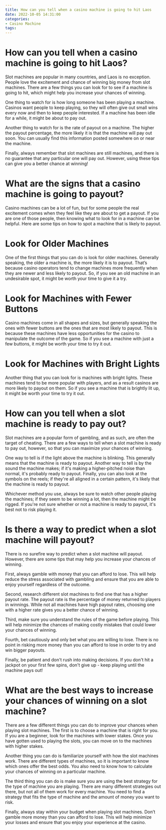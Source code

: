 ```yaml
---
title: How can you tell when a casino machine is going to hit Laos
date: 2022-10-05 14:31:00
categories:
- Casino Machine
tags:
---
```



#  How can you tell when a casino machine is going to hit Laos?

Slot machines are popular in many countries, and Laos is no exception. People love the excitement and chance of winning big money from slot machines. There are a few things you can look for to see if a machine is going to hit, which might help you increase your chances of winning.

One thing to watch for is how long someone has been playing a machine. Casinos want people to keep playing, so they will often give out small wins every now and then to keep people interested. If a machine has been idle for a while, it might be about to pay out.

Another thing to watch for is the rate of payout on a machine. The higher the payout percentage, the more likely it is that the machine will pay out soon. You can usually find this information posted somewhere on or near the machine.

Finally, always remember that slot machines are still machines, and there is no guarantee that any particular one will pay out. However, using these tips can give you a better chance at winning!

#  What are the signs that a casino machine is going to payout?

Casino machines can be a lot of fun, but for some people the real excitement comes when they feel like they are about to get a payout. If you are one of those people, then knowing what to look for in a machine can be helpful. Here are some tips on how to spot a machine that is likely to payout.

# Look for Older Machines

One of the first things that you can do is look for older machines. Generally speaking, the older a machine is, the more likely it is to payout. That’s because casino operators tend to change machines more frequently when they are newer and less likely to payout. So, if you see an old machine in an undesirable spot, it might be worth your time to give it a try.

# Look for Machines with Fewer Buttons

Casino machines come in all shapes and sizes, but generally speaking the ones with fewer buttons are the ones that are most likely to payout. This is because these machines have less opportunities for the casino to manipulate the outcome of the game. So if you see a machine with just a few buttons, it might be worth your time to try it out.

# Look for Machines with Bright Lights

Another thing that you can look for is machines with bright lights. These machines tend to be more popular with players, and as a result casinos are more likely to payout on them. So if you see a machine that is brightly lit up, it might be worth your time to try it out.

#  How can you tell when a slot machine is ready to pay out?

Slot machines are a popular form of gambling, and as such, are often the target of cheating. There are a few ways to tell when a slot machine is ready to pay out, however, so that you can maximize your chances of winning.

One way to tell is if the light above the machine is blinking. This generally means that the machine is ready to payout. Another way to tell is by the sound the machine makes; if it's making a higher-pitched noise than normal, it's probably ready to payout. Finally, you can also look at the symbols on the reels; if they're all aligned in a certain pattern, it's likely that the machine is ready to payout.

Whichever method you use, always be sure to watch other people playing the machines; if they seem to be winning a lot, then the machine might be rigged. If you're not sure whether or not a machine is ready to payout, it's best not to risk playing it.

#  Is there a way to predict when a slot machine will payout?

There is no surefire way to predict when a slot machine will payout. However, there are some tips that may help you increase your chances of winning.

First, always gamble with money that you can afford to lose. This will help reduce the stress associated with gambling and ensure that you are able to enjoy yourself regardless of the outcome.

Second, research different slot machines to find one that has a higher payout rate. The payout rate is the percentage of money returned to players in winnings. While not all machines have high payout rates, choosing one with a higher rate gives you a better chance of winning.

Third, make sure you understand the rules of the game before playing. This will help minimize the chances of making costly mistakes that could lower your chances of winning.

Fourth, bet cautiously and only bet what you are willing to lose. There is no point in risking more money than you can afford to lose in order to try and win bigger payouts.

Finally, be patient and don't rush into making decisions. If you don't hit a jackpot on your first few spins, don't give up - keep playing until the machine pays out!

#  What are the best ways to increase your chances of winning on a slot machine?

There are a few different things you can do to improve your chances when playing slot machines. The first is to choose a machine that is right for you. If you are a beginner, look for the machines with lower stakes. Once you have gotten used to playing the slots, you can move on to the machines with higher stakes.

Another thing you can do is familiarize yourself with how the slot machines work. There are different types of machines, so it is important to know which ones offer the best odds. You also need to know how to calculate your chances of winning on a particular machine.

The third thing you can do is make sure you are using the best strategy for the type of machine you are playing. There are many different strategies out there, but not all of them work for every machine. You need to find a strategy that fits the type of machine and the amount of money you want to risk.

Finally, always stay within your budget when playing slot machines. Don’t gamble more money than you can afford to lose. This will help minimize your losses and ensure that you enjoy your experience at the casino.
